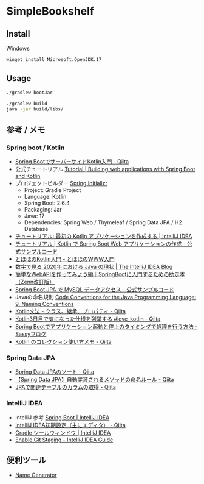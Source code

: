 # SimpleBookshelf

## Install

Windows

```bat
winget install Microsoft.OpenJDK.17
```

## Usage

```bash
./gradlew bootJar

./gradlew build
java -jar build/libs/
```

## 参考 / メモ

### Spring boot / Kotlin

* [Spring BootでサーバーサイドKotlin入門 - Qiita](https://qiita.com/kawasaki_dev/items/1a188878eb6928880256)
* 公式チュートリアル [Tutorial | Building web applications with Spring Boot and Kotlin](https://spring.io/guides/tutorials/spring-boot-kotlin/)
* プロジェクトビルダー [Spring Initializr](https://start.spring.io/)
  * Project: Gradle Project
  * Language: Kotlin
  * Spring Boot: 2.6.4
  * Packaging: Jar
  * Java: 17
  * Dependencies: Spring Web / Thymeleaf / Spring Data JPA / H2 Database
* [チュートリアル: 最初の Kotlin アプリケーションを作成する | IntelliJ IDEA](https://pleiades.io/help/idea/create-your-first-kotlin-app.html)
* [チュートリアル | Kotlin で Spring Boot Web アプリケーションの作成 - 公式サンプルコード](https://spring.pleiades.io/guides/tutorials/spring-boot-kotlin/)
* [とほほのKotlin入門 - とほほのWWW入門](https://www.tohoho-web.com/ex/kotlin.html)
* [数字で見る 2020年における Java の現状 | The IntelliJ IDEA Blog](https://blog.jetbrains.com/ja/idea/2020/10/a-picture-of-java-in-2020-ja/)
* [簡単なWebAPIを作ってみよう編｜SpringBootに入門するための助走本（Zenn改訂版）](https://zenn.dev/sugaryo/books/spring-boot-run-up/viewer/api_controller)
* [Spring Boot JPA で MySQL データアクセス - 公式サンプルコード](https://spring.pleiades.io/guides/gs/accessing-data-mysql/)
* Javaの命名規則 [Code Conventions for the Java Programming Language: 9. Naming Conventions](https://www.oracle.com/java/technologies/javase/codeconventions-namingconventions.html)
* [Kotlin文法 - クラス、継承、プロパティ - Qiita](https://qiita.com/k5n/items/35e76d79ee9de4effb89)
* [Kotlin3日目で気になった仕様を列挙する #love_kotlin - Qiita](https://qiita.com/hiroga/items/4bbab5cce8dc39120c8e)
* [Spring Bootでアプリケーション起動と停止のタイミングで処理を行う方法 - Sassyブログ](https://www.sassy-blog.com/entry/20170922/1506039577#2-1%E8%B5%B7%E5%8B%95%E3%81%A8%E5%81%9C%E6%AD%A2%E6%99%82%E3%81%AB%E5%91%BC%E3%81%B3%E5%87%BA%E3%81%95%E3%82%8C%E3%82%8B%E3%83%A1%E3%82%BD%E3%83%83%E3%83%89%E3%82%92%E5%AE%9A%E7%BE%A9%E3%81%97%E3%81%9F%E3%82%AF%E3%83%A9%E3%82%B9%E3%82%92%E4%BD%9C%E6%88%90%E3%81%99%E3%82%8B)
* [Kotlin のコレクション使い方メモ - Qiita](https://qiita.com/opengl-8080/items/36351dca891b6d9c9687#all)


### Spring Data JPA

* [Spring Data JPAのソート - Qiita](https://qiita.com/parapore/items/4acffd670fc913e05d85)
* [【Spring Data JPA】自動実装されるメソッドの命名ルール - Qiita](https://qiita.com/shindo_ryo/items/af7d12be264c2cc4b252)
* [JPAで関連テーブルのカラムの取得 - Qiita](https://qiita.com/kagamihoge/items/a1121a15da3e5a638543)

### IntelliJ IDEA

* IntelliJ 参考 [Spring Boot | IntelliJ IDEA](https://pleiades.io/help/idea/spring-boot.html)
* [IntelliJ IDEA初期設定（主にエディタ） - Qiita](https://qiita.com/keitakn/items/5968b9eee4177c302481)
* [Gradle ツールウィンドウ | IntelliJ IDEA](https://pleiades.io/help/idea/jetgradle-tool-window.html)
* [Enable Git Staging - IntelliJ IDEA Guide](https://www.jetbrains.com/idea/guide/tips/enable-git-staging/)

## 便利ツール

* [Name Generator](https://www.name-generator.org.uk/)
